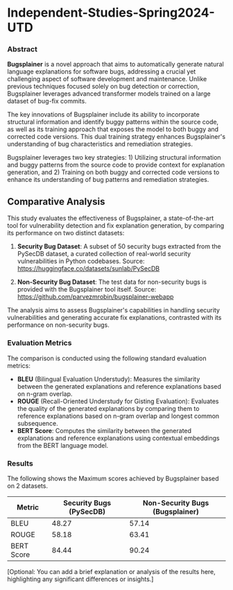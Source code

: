 # Independent-Studies-Spring2024-UTD
### Abstract 

**Bugsplainer** is a novel approach that aims to automatically generate natural language explanations for software bugs, addressing a crucial yet challenging aspect of software development and maintenance. Unlike previous techniques focused solely on bug detection or correction, Bugsplainer leverages advanced transformer models trained on a large dataset of bug-fix commits.

The key innovations of Bugsplainer include its ability to incorporate structural information and identify buggy patterns within the source code, as well as its training approach that exposes the model to both buggy and corrected code versions. This dual training strategy enhances Bugsplainer's understanding of bug characteristics and remediation strategies.

Bugsplainer leverages two key strategies: 1) Utilizing structural information and buggy patterns from the source code to provide context for explanation generation, and 2) Training on both buggy and corrected code versions to enhance its understanding of bug patterns and remediation strategies.

## Comparative Analysis

This study evaluates the effectiveness of Bugsplainer, a state-of-the-art tool for vulnerability detection and fix explanation generation, by comparing its performance on two distinct datasets:

1. **Security Bug Dataset**: A subset of 50 security bugs extracted from the PySecDB dataset, a curated collection of real-world security vulnerabilities in Python codebases.
   Source: https://huggingface.co/datasets/sunlab/PySecDB

3. **Non-Security Bug Dataset**: The test data for non-security bugs is provided with the Bugsplainer tool itself.
   Source: https://github.com/parvezmrobin/bugsplainer-webapp

The analysis aims to assess Bugsplainer's capabilities in handling security vulnerabilities and generating accurate fix explanations, contrasted with its performance on non-security bugs.

### Evaluation Metrics

The comparison is conducted using the following standard evaluation metrics:

- **BLEU** (Bilingual Evaluation Understudy): Measures the similarity between the generated explanations and reference explanations based on n-gram overlap.
- **ROUGE** (Recall-Oriented Understudy for Gisting Evaluation): Evaluates the quality of the generated explanations by comparing them to reference explanations based on n-gram overlap and longest common subsequence.
- **BERT Score**: Computes the similarity between the generated explanations and reference explanations using contextual embeddings from the BERT language model.

### Results
The following shows the Maximum scores achieved by Bugsplainer based on 2 datasets. 

| Metric     | Security Bugs (PySecDB) | Non-Security Bugs (Bugsplainer) | 
|------------|-------------------------|---------------------------------|
| BLEU       | 48.27                   | 57.14                           |    
| ROUGE      | 58.18                   | 63.41                           |   
| BERT Score | 84.44                   | 90.24                           |   

[Optional: You can add a brief explanation or analysis of the results here, highlighting any significant differences or insights.]
